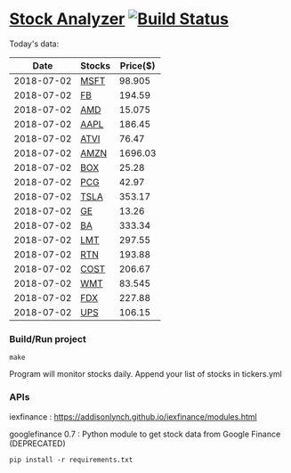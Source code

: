 # [Stock Analyzer](https://ogoyal.github.io/StockAnalyzer/) [![Build Status](https://travis-ci.org/ogoyal/StockAnalyzer.svg?branch=master)](https://travis-ci.org/ogoyal/StockAnalyzer)

Today's data:

| Date| Stocks| Price($) | 
| --- | --- | ---  | 
| 2018-07-02| [MSFT](https://plot.ly/~ogoyal/2)| 98.905 | 
| 2018-07-02| [FB](https://plot.ly/~ogoyal/4)| 194.59 | 
| 2018-07-02| [AMD](https://plot.ly/~ogoyal/6)| 15.075 | 
| 2018-07-02| [AAPL](https://plot.ly/~ogoyal/8)| 186.45 | 
| 2018-07-02| [ATVI](https://plot.ly/~ogoyal/10)| 76.47 | 
| 2018-07-02| [AMZN](https://plot.ly/~ogoyal/12)| 1696.03 | 
| 2018-07-02| [BOX](https://plot.ly/~ogoyal/14)| 25.28 | 
| 2018-07-02| [PCG](https://plot.ly/~ogoyal/16)| 42.97 | 
| 2018-07-02| [TSLA](https://plot.ly/~ogoyal/18)| 353.17 | 
| 2018-07-02| [GE](https://plot.ly/~ogoyal/20)| 13.26 | 
| 2018-07-02| [BA](https://plot.ly/~ogoyal/22)| 333.34 | 
| 2018-07-02| [LMT](https://plot.ly/~ogoyal/24)| 297.55 | 
| 2018-07-02| [RTN](https://plot.ly/~ogoyal/26)| 193.88 | 
| 2018-07-02| [COST](https://plot.ly/~ogoyal/28)| 206.67 | 
| 2018-07-02| [WMT](https://plot.ly/~ogoyal/30)| 83.545 | 
| 2018-07-02| [FDX](https://plot.ly/~ogoyal/32)| 227.88 | 
| 2018-07-02| [UPS](https://plot.ly/~ogoyal/34)| 106.15 | 

### Build/Run project

```
make
```

Program will monitor stocks daily. Append your list of stocks in tickers.yml

### APIs
iexfinance : https://addisonlynch.github.io/iexfinance/modules.html

googlefinance 0.7 : Python module to get stock data from Google Finance (DEPRECATED)

```
pip install -r requirements.txt
```
